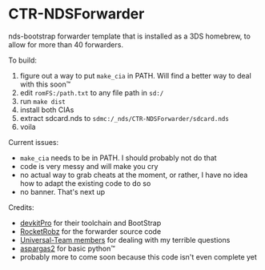 CTR-NDSForwarder
=======

nds-bootstrap forwarder template that is installed as a 3DS homebrew, to allow for more than 40 forwarders.

To build:
  1. figure out a way to put `make_cia` in PATH. Will find a better way to deal with this soon™
  1. edit `romFS:/path.txt` to any file path in `sd:/`
  1. run `make dist`
  1. install both CIAs
  1. extract sdcard.nds to `sdmc:/_nds/CTR-NDSForwarder/sdcard.nds`
  1. voila

Current issues:
  - `make_cia` needs to be in PATH. I should probably not do that
  - code is very messy and will make you cry
  - no actual way to grab cheats at the moment, or rather, I have no idea how to adapt the existing code to do so
  - no banner. That's next up

Credits:
  - [devkitPro](https://devkitpro.org) for their toolchain and BootStrap
  - [RocketRobz](https://github.com/RocketRobz/NTR_Forwarder) for the forwarder source code
  - [Universal-Team members](https://github.com/Universal-Team) for dealing with my terrible questions
  - [aspargas2](https://github.com/aspargas2) for basic python:tm:
  - probably more to come soon because this code isn't even complete yet
